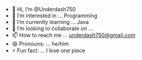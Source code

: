 - 👋 Hi, I’m @Underdash750
- 👀 I’m interested in ... Programming
- 🌱 I’m currently learning ... Java
- 💞️ I’m looking to collaborate on ...
- 📫 How to reach me ... underdash750@gmail.com
- 😄 Pronouns: ... he/him
- ⚡ Fun fact: ... I love one piece

<!---
Underdash750/Underdash750 is a ✨ special ✨ repository because its `README.md` (this file) appears on your GitHub profile.
You can click the Preview link to take a look at your changes.
--->
